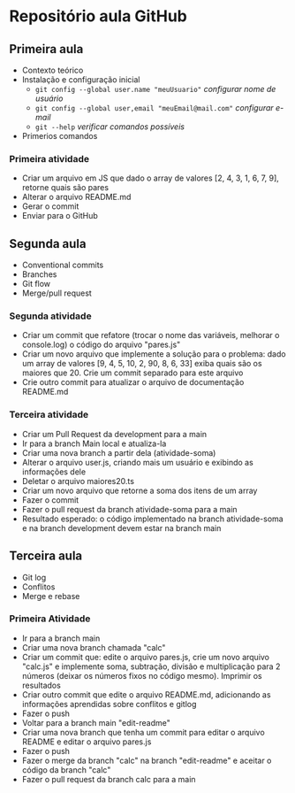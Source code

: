 # Repositório aula GitHub

## Primeira aula

- Contexto teórico
- Instalação e configuração inicial
  - `git config --global user.name "meuUsuario"` _configurar nome de usuário_
  - `git config --global user,email "meuEmail@mail.com"` _configurar e-mail_
  - `git --help` _verificar comandos possíveis_
- Primerios comandos

### Primeira atividade

- Criar um arquivo em JS que dado o array de valores [2, 4, 3, 1, 6, 7, 9], retorne quais são pares
- Alterar o arquivo README.md
- Gerar o commit
- Enviar para o GitHub

## Segunda aula

- Conventional commits
- Branches
- Git flow
- Merge/pull request

### Segunda atividade

- Criar um commit que refatore (trocar o nome das variáveis, melhorar o console.log) o código do arquivo "pares.js"
- Criar um novo arquivo que implemente a solução para o problema: dado um array de valores [9, 4, 5, 10, 2, 90, 8, 6, 33] exiba quais são os maiores que 20. Crie um commit separado para este arquivo
- Crie outro commit para atualizar o arquivo de documentação README.md

### Terceira atividade

- Criar um Pull Request da development para a main
- Ir para a branch Main local e atualiza-la
- Criar uma nova branch a partir dela (atividade-soma)
- Alterar o arquivo user.js, criando mais um usuário e exibindo as informações dele
- Deletar o arquivo maiores20.ts
- Criar um novo arquivo que retorne a soma dos itens de um array
- Fazer o commit
- Fazer o pull request da branch atividade-soma para a main
- Resultado esperado: o código implementado na branch atividade-soma e na branch development devem estar na branch main

## Terceira aula

- Git log
- Conflitos
- Merge e rebase

### Primeira Atividade

- Ir para a branch main
- Criar uma nova branch chamada "calc"
- Criar um commit que: edite o arquivo pares.js, crie um novo arquivo "calc.js" e implemente soma, subtração, divisão e multiplicação para 2 números (deixar os números fixos no código mesmo). Imprimir os resultados
- Criar outro commit que edite o arquivo README.md, adicionando as informações aprendidas sobre conflitos e gitlog
- Fazer o push
- Voltar para a branch main "edit-readme"
- Criar uma nova branch que tenha um commit para editar o arquivo README e editar o arquivo pares.js
- Fazer o push
- Fazer o merge da branch "calc" na branch "edit-readme" e aceitar o código da branch "calc"
- Fazer o pull request da branch calc para a main
